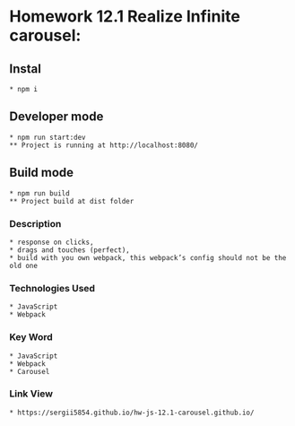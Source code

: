 # Homework 12.1 Realize Infinite carousel:

## Instal

    * npm i 

## Developer mode

    * npm run start:dev 
    ** Project is running at http://localhost:8080/

## Build mode

    * npm run build 
    ** Project build at dist folder

###  Description        
        
    * response on clicks, 
    * drags and touches (perfect),
    * build with you own webpack, this webpack’s config should not be the old one

### Technologies Used

    * JavaScript
    * Webpack
    
### Key Word 
    
    * JavaScript
    * Webpack
    * Carousel
    
### Link  View 

    * https://sergii5854.github.io/hw-js-12.1-carousel.github.io/